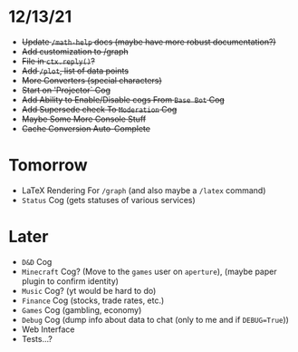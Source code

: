 # 12/13/21

- ~~Update `/math-help` docs (maybe have more robust documentation?)~~
- ~~Add customization to /graph~~
- ~~File in `ctx.reply()`?~~
- ~~Add `/plot`, list of data points~~
- ~~More Converters (special characters)~~
- ~~Start on 'Projector` Cog~~
- ~~Add Ability to Enable/Disable cogs From `Base Bot` Cog~~
- ~~Add Supersede check To `Moderation` Cog~~
- ~~Maybe Some More Console Stuff~~
- ~~Cache Conversion Auto-Complete~~

# Tomorrow
- LaTeX Rendering For `/graph` (and also maybe a `/latex` command)
- `Status` Cog (gets statuses of various services)

# Later

- `D&D` Cog
- `Minecraft` Cog? (Move to the `games` user on `aperture`), (maybe paper plugin to confirm identity)
- `Music` Cog? (yt would be hard to do)
- `Finance` Cog (stocks, trade rates, etc.)
- `Games` Cog (gambling, economy)
- `Debug` Cog (dump info about data to chat (only to me and if `DEBUG=True`))
- Web Interface
- Tests...?
